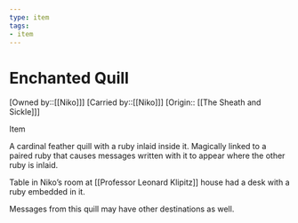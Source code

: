```yaml
---
type: item
tags:
- item
---
```


#  Enchanted Quill

[Owned by::[[Niko]]]
[Carried by::[[Niko]]]
[Origin:: [[The Sheath and Sickle]]]

Item

A cardinal feather quill with a ruby inlaid inside it. Magically linked to a paired ruby that causes messages written with it to appear where the other ruby is inlaid.

Table in Niko’s room at [[Professor Leonard Klipitz]] house had a desk with a ruby embedded in it.

Messages from this quill may have other destinations as well.